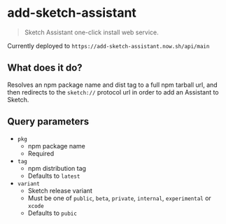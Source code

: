 # add-sketch-assistant

> Sketch Assistant one-click install web service.

Currently deployed to `https://add-sketch-assistant.now.sh/api/main`

## What does it do?

Resolves an npm package name and dist tag to a full npm tarball url, and then redirects to the `sketch://` protocol url in
order to add an Assistant to Sketch.

## Query parameters

- `pkg`
  - npm package name
  - Required
- `tag`
  - npm distribution tag
  - Defaults to `latest`
- `variant`
  - Sketch release variant
  - Must be one of `public`, `beta`, `private`, `internal`, `experimental` or `xcode`
  - Defaults to `pubic`
